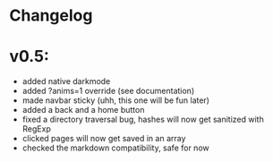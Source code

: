 # Changelog

# v0.5:
- added native darkmode
- added ?anims=1 override (see documentation)
- made navbar sticky (uhh, this one will be fun later)
- added a back and a home button
- fixed a directory traversal bug, hashes will now get sanitized with RegExp
- clicked pages will now get saved in an array
- checked the markdown compatibility, safe for now